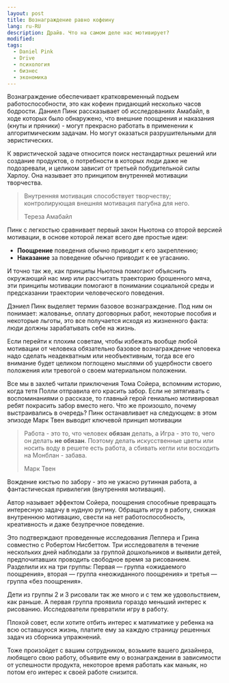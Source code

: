 ```yaml
---
layout: post
title: Вознаграждение равно кофеину
lang: ru-RU
description: Драйв. Что на самом деле нас мотивирует?
modified:
tags:
  - Daniel Pink
  - Drive
  - психология
  - бизнес
  - экономика
---
```

Вознаграждение обеспечивает кратковременный подъем работоспособности,
это как кофеин придающий несколько часов бодрости. Даниел Пинк рассказывает об
исследованиях Амабайл, в ходе которых было обнаружено, что внешние поощрения и
наказания (кнуты и пряники) - могут прекрасно работать в применении к
алгоритмическим задачам. Но могут оказаться разрушительными для эвристических.
<!--more-->

К эвристической задаче относится поиск нестандартных решений или создание
продуктов, о потребности в которых люди даже не подозревали, и целиком зависит
от третьей побудительной силы Харлоу. Она называет это принципом внутренней
мотивации творчества.

>Внутренняя мотивация способствует творчеству;
>контролирующая внешняя мотивация пагубна для него.
>
>Тереза Амабайл

Пинк с легкостью сравнивает первый закон Ньютона со второй версией мотивации,
в основе которой лежат всего две простые идеи:

  - **Поощрение** поведения обычно приводит к его закреплению;
  - **Наказание** за поведение обычно приводит к ее угасанию.

И точно так же, как принципы Ньютона помогают объяснить окружающий нас мир
или рассчитать траекторию брошенного мяча, эти принципы мотивации помогают
в понимании социальной среды и предсказании траектории человеческого поведения.

Дэниел Пинк выделяет термин базовое вознаграждение. Под ним он понимает:
жалованье, оплату договорных работ, некоторые пособия и некоторые льготы,
это все получается исходя из жизненного факта: люди должны зарабатывать себе
на жизнь.

Если перейти к плохим советам, чтобы избежать вообще любой мотивации от человека
обязательно базовое вознаграждение человека надо сделать неадекватным или
необъективным, тогда все его внимание будет целиком поглощено мыслями об
ущербности своего положения или тревогой о своем материальном положении.

Все мы в захлеб читали приключения Тома Сойера, вспомним историю, когда тетя
Полли отправила его красить забор. Если не зятягивать с воспоминаниями о
рассказе, то главный герой гениально мотивировал ребят покрасить забор вместо
него. Что же произошло, почему выстраивались в очередь? Пинк останавливает на
следующем: в этом эпизоде Марк Твен выводит ключевой принцип мотивации

>Работа - это то, что человек **обязан** делать,
>а Игра - это то, чего он делать **не обязан**.
>Поэтому делать искусственные цветы или носить воду в решете есть работа,
>а сбивать кегли или восходить на Монблан - забава.
>
>Марк Твен

Вождение кистью по забору - это не ужасно рутинная работа, а фантастическая
привилегия (внутренняя мотивация).

Автор называет эффектом Сойера, поощрения способные превращать интересную задачу
в нудную рутину. Обращать игру в работу, снижая внутреннюю мотивацию, свести на
нет работоспособность, креативность и даже безупречное поведение.

Это подтверждают проведенные исследования Леппера и Грина совместно с
Робертом Нисбеттом. Три исследователя в течение нескольких дней наблюдали за
группой дошкольников и выявили детей, предпочитавших проводить свободное время
за рисованием. Разделили их на три группы: Первая — группа «ожидаемого поощрения»,
вторая — группа «неожиданного поощрения» и третья — группа «без поощрения».

Дети из группы 2 и 3 рисовали так же много и с тем же удовольствием, как раньше.
А первая группа проявила гораздо меньший интерес к рисованию. Исследователи
превратили игру в работу.

Плохой совет, если хотите отбить интерес к матиматике у ребенка на всю
оставшуюся жизнь, платите ему за каждую страницу решенных задач из сборника
упражнений.

Тоже произойдет с вашим сотрудником, возьмите вашего дизайнера, любящего свою
работу, объявите ему о вознаграждении в зависимости от успешности продукта,
некоторое время работать как маньяк, но потом его интерес к своей работе
снизится.

